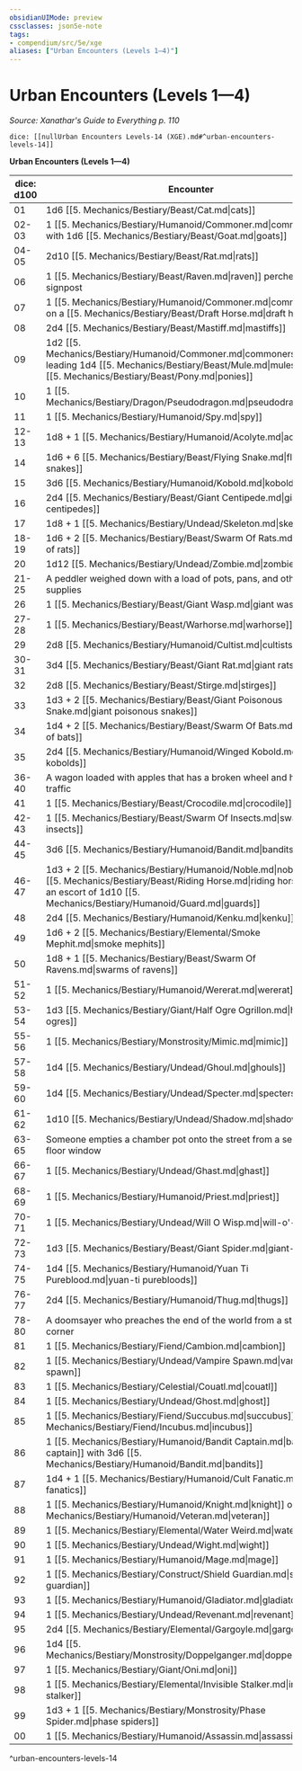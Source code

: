 ```yaml
---
obsidianUIMode: preview
cssclasses: json5e-note
tags:
- compendium/src/5e/xge
aliases: ["Urban Encounters (Levels 1—4)"]
---
```

# Urban Encounters (Levels 1—4)
*Source: Xanathar's Guide to Everything p. 110* 

`dice: [[nullUrban Encounters Levels-14 (XGE).md#^urban-encounters-levels-14]]`

**Urban Encounters (Levels 1—4)**

| dice: d100 | Encounter |
|------------|-----------|
| 01 | 1d6 [[5. Mechanics/Bestiary/Beast/Cat.md\|cats]] |
| 02-03 | 1 [[5. Mechanics/Bestiary/Humanoid/Commoner.md\|commoner]] with 1d6 [[5. Mechanics/Bestiary/Beast/Goat.md\|goats]] |
| 04-05 | 2d10 [[5. Mechanics/Bestiary/Beast/Rat.md\|rats]] |
| 06 | 1 [[5. Mechanics/Bestiary/Beast/Raven.md\|raven]] perched on a signpost |
| 07 | 1 [[5. Mechanics/Bestiary/Humanoid/Commoner.md\|commoner]] on a [[5. Mechanics/Bestiary/Beast/Draft Horse.md\|draft horse]] |
| 08 | 2d4 [[5. Mechanics/Bestiary/Beast/Mastiff.md\|mastiffs]] |
| 09 | 1d2 [[5. Mechanics/Bestiary/Humanoid/Commoner.md\|commoners]] leading 1d4 [[5. Mechanics/Bestiary/Beast/Mule.md\|mules]] or 1d4 [[5. Mechanics/Bestiary/Beast/Pony.md\|ponies]] |
| 10 | 1 [[5. Mechanics/Bestiary/Dragon/Pseudodragon.md\|pseudodragon]] |
| 11 | 1 [[5. Mechanics/Bestiary/Humanoid/Spy.md\|spy]] |
| 12-13 | 1d8 + 1 [[5. Mechanics/Bestiary/Humanoid/Acolyte.md\|acolytes]] |
| 14 | 1d6 + 6 [[5. Mechanics/Bestiary/Beast/Flying Snake.md\|flying snakes]] |
| 15 | 3d6 [[5. Mechanics/Bestiary/Humanoid/Kobold.md\|kobolds]] |
| 16 | 2d4 [[5. Mechanics/Bestiary/Beast/Giant Centipede.md\|giant centipedes]] |
| 17 | 1d8 + 1 [[5. Mechanics/Bestiary/Undead/Skeleton.md\|skeletons]] |
| 18-19 | 1d6 + 2 [[5. Mechanics/Bestiary/Beast/Swarm Of Rats.md\|swarms of rats]] |
| 20 | 1d12 [[5. Mechanics/Bestiary/Undead/Zombie.md\|zombies]] |
| 21-25 | A peddler weighed down with a load of pots, pans, and other basic supplies |
| 26 | 1 [[5. Mechanics/Bestiary/Beast/Giant Wasp.md\|giant wasp]] |
| 27-28 | 1 [[5. Mechanics/Bestiary/Beast/Warhorse.md\|warhorse]] |
| 29 | 2d8 [[5. Mechanics/Bestiary/Humanoid/Cultist.md\|cultists]] |
| 30-31 | 3d4 [[5. Mechanics/Bestiary/Beast/Giant Rat.md\|giant rats]] |
| 32 | 2d8 [[5. Mechanics/Bestiary/Beast/Stirge.md\|stirges]] |
| 33 | 1d3 + 2 [[5. Mechanics/Bestiary/Beast/Giant Poisonous Snake.md\|giant poisonous snakes]] |
| 34 | 1d4 + 2 [[5. Mechanics/Bestiary/Beast/Swarm Of Bats.md\|swarms of bats]] |
| 35 | 2d4 [[5. Mechanics/Bestiary/Humanoid/Winged Kobold.md\|winged kobolds]] |
| 36-40 | A wagon loaded with apples that has a broken wheel and holds up traffic |
| 41 | 1 [[5. Mechanics/Bestiary/Beast/Crocodile.md\|crocodile]] |
| 42-43 | 1 [[5. Mechanics/Bestiary/Beast/Swarm Of Insects.md\|swarm of insects]] |
| 44-45 | 3d6 [[5. Mechanics/Bestiary/Humanoid/Bandit.md\|bandits]] |
| 46-47 | 1d3 + 2 [[5. Mechanics/Bestiary/Humanoid/Noble.md\|nobles]] on [[5. Mechanics/Bestiary/Beast/Riding Horse.md\|riding horses]] with an escort of 1d10 [[5. Mechanics/Bestiary/Humanoid/Guard.md\|guards]] |
| 48 | 2d4 [[5. Mechanics/Bestiary/Humanoid/Kenku.md\|kenku]] |
| 49 | 1d6 + 2 [[5. Mechanics/Bestiary/Elemental/Smoke Mephit.md\|smoke mephits]] |
| 50 | 1d8 + 1 [[5. Mechanics/Bestiary/Beast/Swarm Of Ravens.md\|swarms of ravens]] |
| 51-52 | 1 [[5. Mechanics/Bestiary/Humanoid/Wererat.md\|wererat]] |
| 53-54 | 1d3 [[5. Mechanics/Bestiary/Giant/Half Ogre Ogrillon.md\|half-ogres]] |
| 55-56 | 1 [[5. Mechanics/Bestiary/Monstrosity/Mimic.md\|mimic]] |
| 57-58 | 1d4 [[5. Mechanics/Bestiary/Undead/Ghoul.md\|ghouls]] |
| 59-60 | 1d4 [[5. Mechanics/Bestiary/Undead/Specter.md\|specters]] |
| 61-62 | 1d10 [[5. Mechanics/Bestiary/Undead/Shadow.md\|shadows]] |
| 63-65 | Someone empties a chamber pot onto the street from a second-floor window |
| 66-67 | 1 [[5. Mechanics/Bestiary/Undead/Ghast.md\|ghast]] |
| 68-69 | 1 [[5. Mechanics/Bestiary/Humanoid/Priest.md\|priest]] |
| 70-71 | 1 [[5. Mechanics/Bestiary/Undead/Will O Wisp.md\|will-o'-wisp]] |
| 72-73 | 1d3 [[5. Mechanics/Bestiary/Beast/Giant Spider.md\|giant-spiders]] |
| 74-75 | 1d4 [[5. Mechanics/Bestiary/Humanoid/Yuan Ti Pureblood.md\|yuan-ti purebloods]] |
| 76-77 | 2d4 [[5. Mechanics/Bestiary/Humanoid/Thug.md\|thugs]] |
| 78-80 | A doomsayer who preaches the end of the world from a street corner |
| 81 | 1 [[5. Mechanics/Bestiary/Fiend/Cambion.md\|cambion]] |
| 82 | 1 [[5. Mechanics/Bestiary/Undead/Vampire Spawn.md\|vampire spawn]] |
| 83 | 1 [[5. Mechanics/Bestiary/Celestial/Couatl.md\|couatl]] |
| 84 | 1 [[5. Mechanics/Bestiary/Undead/Ghost.md\|ghost]] |
| 85 | 1 [[5. Mechanics/Bestiary/Fiend/Succubus.md\|succubus]] or 1 [[5. Mechanics/Bestiary/Fiend/Incubus.md\|incubus]] |
| 86 | 1 [[5. Mechanics/Bestiary/Humanoid/Bandit Captain.md\|bandit captain]] with 3d6 [[5. Mechanics/Bestiary/Humanoid/Bandit.md\|bandits]] |
| 87 | 1d4 + 1 [[5. Mechanics/Bestiary/Humanoid/Cult Fanatic.md\|cult fanatics]] |
| 88 | 1 [[5. Mechanics/Bestiary/Humanoid/Knight.md\|knight]] or 1 [[5. Mechanics/Bestiary/Humanoid/Veteran.md\|veteran]] |
| 89 | 1 [[5. Mechanics/Bestiary/Elemental/Water Weird.md\|water weird]] |
| 90 | 1 [[5. Mechanics/Bestiary/Undead/Wight.md\|wight]] |
| 91 | 1 [[5. Mechanics/Bestiary/Humanoid/Mage.md\|mage]] |
| 92 | 1 [[5. Mechanics/Bestiary/Construct/Shield Guardian.md\|shield guardian]] |
| 93 | 1 [[5. Mechanics/Bestiary/Humanoid/Gladiator.md\|gladiator]] |
| 94 | 1 [[5. Mechanics/Bestiary/Undead/Revenant.md\|revenant]] |
| 95 | 2d4 [[5. Mechanics/Bestiary/Elemental/Gargoyle.md\|gargoyles]] |
| 96 | 1d4 [[5. Mechanics/Bestiary/Monstrosity/Doppelganger.md\|doppelgangers]] |
| 97 | 1 [[5. Mechanics/Bestiary/Giant/Oni.md\|oni]] |
| 98 | 1 [[5. Mechanics/Bestiary/Elemental/Invisible Stalker.md\|invisible stalker]] |
| 99 | 1d3 + 1 [[5. Mechanics/Bestiary/Monstrosity/Phase Spider.md\|phase spiders]] |
| 00 | 1 [[5. Mechanics/Bestiary/Humanoid/Assassin.md\|assassin]] |
^urban-encounters-levels-14